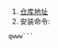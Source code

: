 1. [仓库地址](https://hub.docker.com/r/jenkins/jenkins/)   
2. 安装命令:   
  ```sudo docker pull jenkins/jenkins  
  qwww```
